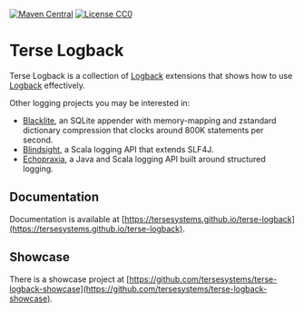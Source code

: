 [![Maven Central](https://img.shields.io/maven-central/v/com.tersesystems.logback/logback-classic)](https://search.maven.org/search?q=g:com.tersesystems.logback) [![License CC0](https://img.shields.io/badge/license-CC0-blue.svg)](https://tldrlegal.com/license/creative-commons-cc0-1.0-universal)

# Terse Logback

Terse Logback is a collection of [Logback](https://logback.qos.ch/) extensions that shows how to use [Logback](https://logback.qos.ch/manual/index.html) effectively. 

Other logging projects you may be interested in: 

* [Blacklite](https://github.com/tersesystems/blacklite/), an SQLite appender with memory-mapping and zstandard dictionary compression that clocks around 800K statements per second.
* [Blindsight](https://github.com/tersesystems/blindsight), a Scala logging API that extends SLF4J.
* [Echopraxia](https://github.com/tersesystems/echopraxia), a Java and Scala logging API built around structured logging.

## Documentation

Documentation is available at [https://tersesystems.github.io/terse-logback](https://tersesystems.github.io/terse-logback).

## Showcase

There is a showcase project at [https://github.com/tersesystems/terse-logback-showcase](https://github.com/tersesystems/terse-logback-showcase).
